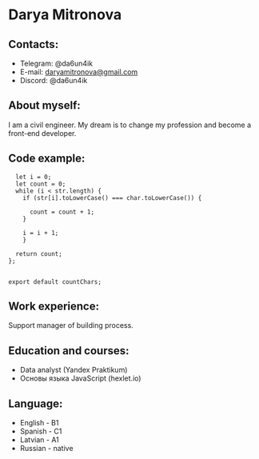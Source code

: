 # Darya Mitronova
## Contacts:


- Telegram: @da6un4ik
- E-mail: daryamitronova@gmail.com
- Discord: @da6un4ik

## About myself:
I am a civil engineer. My dream is to change my profession and become a front-end developer.
## Code example:
```const countChars = (str, char) => {
  let i = 0;
  let count = 0;
  while (i < str.length) {
    if (str[i].toLowerCase() === char.toLowerCase()) {
      
      count = count + 1;
    }
   
    i = i + 1;
    }

  return count;
};


export default countChars;
```

## Work experience:
Support manager of building process.
## Education and courses:

- Data analyst (Yandex Praktikum)
- Основы языка JavaScript (hexlet.io)

## Language:
- English - B1
- Spanish - C1
- Latvian - A1
- Russian - native